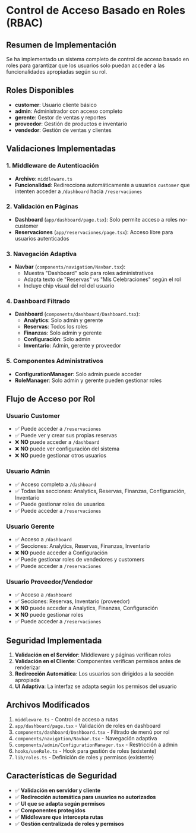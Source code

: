 # Control de Acceso Basado en Roles (RBAC)

## Resumen de Implementación

Se ha implementado un sistema completo de control de acceso basado en roles para garantizar que los usuarios solo puedan acceder a las funcionalidades apropiadas según su rol.

## Roles Disponibles

- **customer**: Usuario cliente básico
- **admin**: Administrador con acceso completo
- **gerente**: Gestor de ventas y reportes
- **proveedor**: Gestión de productos e inventario
- **vendedor**: Gestión de ventas y clientes

## Validaciones Implementadas

### 1. Middleware de Autenticación
- **Archivo**: `middleware.ts`
- **Funcionalidad**: Redirecciona automáticamente a usuarios `customer` que intenten acceder a `/dashboard` hacia `/reservaciones`

### 2. Validación en Páginas
- **Dashboard** (`app/dashboard/page.tsx`): Solo permite acceso a roles no-customer
- **Reservaciones** (`app/reservaciones/page.tsx`): Acceso libre para usuarios autenticados

### 3. Navegación Adaptiva
- **Navbar** (`components/navigation/Navbar.tsx`):
  - Muestra "Dashboard" solo para roles administrativos
  - Adapta texto de "Reservas" vs "Mis Celebraciones" según el rol
  - Incluye chip visual del rol del usuario

### 4. Dashboard Filtrado
- **Dashboard** (`components/dashboard/Dashboard.tsx`):
  - **Analytics**: Solo admin y gerente
  - **Reservas**: Todos los roles
  - **Finanzas**: Solo admin y gerente
  - **Configuración**: Solo admin
  - **Inventario**: Admin, gerente y proveedor

### 5. Componentes Administrativos
- **ConfigurationManager**: Solo admin puede acceder
- **RoleManager**: Solo admin y gerente pueden gestionar roles

## Flujo de Acceso por Rol

### Usuario Customer
- ✅ Puede acceder a `/reservaciones`
- ✅ Puede ver y crear sus propias reservas
- ❌ **NO** puede acceder a `/dashboard`
- ❌ **NO** puede ver configuración del sistema
- ❌ **NO** puede gestionar otros usuarios

### Usuario Admin
- ✅ Acceso completo a `/dashboard`
- ✅ Todas las secciones: Analytics, Reservas, Finanzas, Configuración, Inventario
- ✅ Puede gestionar roles de usuarios
- ✅ Puede acceder a `/reservaciones`

### Usuario Gerente
- ✅ Acceso a `/dashboard`
- ✅ Secciones: Analytics, Reservas, Finanzas, Inventario
- ❌ **NO** puede acceder a Configuración
- ✅ Puede gestionar roles de vendedores y customers
- ✅ Puede acceder a `/reservaciones`

### Usuario Proveedor/Vendedor
- ✅ Acceso a `/dashboard`
- ✅ Secciones: Reservas, Inventario (proveedor)
- ❌ **NO** puede acceder a Analytics, Finanzas, Configuración
- ❌ **NO** puede gestionar roles
- ✅ Puede acceder a `/reservaciones`

## Seguridad Implementada

1. **Validación en el Servidor**: Middleware y páginas verifican roles
2. **Validación en el Cliente**: Componentes verifican permisos antes de renderizar
3. **Redirección Automática**: Los usuarios son dirigidos a la sección apropiada
4. **UI Adaptiva**: La interfaz se adapta según los permisos del usuario

## Archivos Modificados

1. `middleware.ts` - Control de acceso a rutas
2. `app/dashboard/page.tsx` - Validación de roles en dashboard
3. `components/dashboard/Dashboard.tsx` - Filtrado de menú por rol
4. `components/navigation/Navbar.tsx` - Navegación adaptiva
5. `components/admin/ConfigurationManager.tsx` - Restricción a admin
6. `hooks/useRole.ts` - Hook para gestión de roles (existente)
7. `lib/roles.ts` - Definición de roles y permisos (existente)

## Características de Seguridad

- ✅ **Validación en servidor y cliente**
- ✅ **Redirección automática para usuarios no autorizados**
- ✅ **UI que se adapta según permisos**
- ✅ **Componentes protegidos**
- ✅ **Middleware que intercepta rutas**
- ✅ **Gestión centralizada de roles y permisos**
